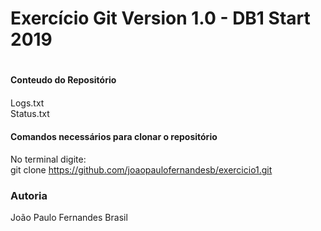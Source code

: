 # Exercício Git Version 1.0 - DB1 Start 2019 <h1>

#### **Conteudo do Repositório** <h4>

 Logs.txt
 <br>
 Status.txt


#### Comandos necessários para clonar o repositório <h4>

 No terminal digite:<br>
git clone <https://github.com/joaopaulofernandesb/exercicio1.git>

### Autoria

João Paulo Fernandes Brasil
